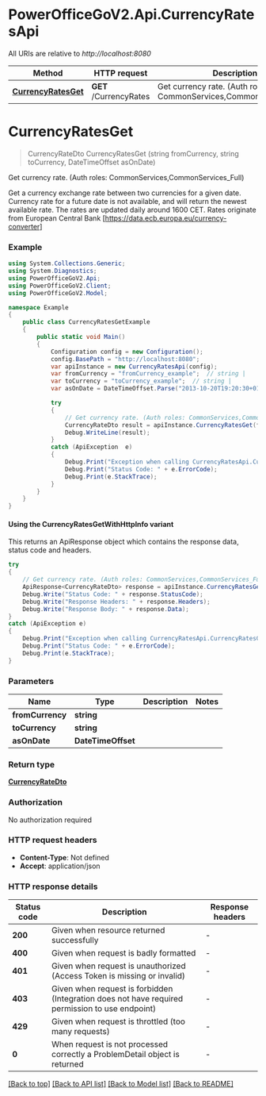 # PowerOfficeGoV2.Api.CurrencyRatesApi

All URIs are relative to *http://localhost:8080*

| Method | HTTP request | Description |
|--------|--------------|-------------|
| [**CurrencyRatesGet**](CurrencyRatesApi.md#currencyratesget) | **GET** /CurrencyRates | Get currency rate. (Auth roles: CommonServices,CommonServices_Full) |

<a id="currencyratesget"></a>
# **CurrencyRatesGet**
> CurrencyRateDto CurrencyRatesGet (string fromCurrency, string toCurrency, DateTimeOffset asOnDate)

Get currency rate. (Auth roles: CommonServices,CommonServices_Full)

Get a currency exchange rate between two currencies for a given date.  Currency rate for a future date is not available, and will return the newest available rate.  The rates are updated daily around 1600 CET.  Rates originate from European Central Bank [https://data.ecb.europa.eu/currency-converter]

### Example
```csharp
using System.Collections.Generic;
using System.Diagnostics;
using PowerOfficeGoV2.Api;
using PowerOfficeGoV2.Client;
using PowerOfficeGoV2.Model;

namespace Example
{
    public class CurrencyRatesGetExample
    {
        public static void Main()
        {
            Configuration config = new Configuration();
            config.BasePath = "http://localhost:8080";
            var apiInstance = new CurrencyRatesApi(config);
            var fromCurrency = "fromCurrency_example";  // string | 
            var toCurrency = "toCurrency_example";  // string | 
            var asOnDate = DateTimeOffset.Parse("2013-10-20T19:20:30+01:00");  // DateTimeOffset | 

            try
            {
                // Get currency rate. (Auth roles: CommonServices,CommonServices_Full)
                CurrencyRateDto result = apiInstance.CurrencyRatesGet(fromCurrency, toCurrency, asOnDate);
                Debug.WriteLine(result);
            }
            catch (ApiException  e)
            {
                Debug.Print("Exception when calling CurrencyRatesApi.CurrencyRatesGet: " + e.Message);
                Debug.Print("Status Code: " + e.ErrorCode);
                Debug.Print(e.StackTrace);
            }
        }
    }
}
```

#### Using the CurrencyRatesGetWithHttpInfo variant
This returns an ApiResponse object which contains the response data, status code and headers.

```csharp
try
{
    // Get currency rate. (Auth roles: CommonServices,CommonServices_Full)
    ApiResponse<CurrencyRateDto> response = apiInstance.CurrencyRatesGetWithHttpInfo(fromCurrency, toCurrency, asOnDate);
    Debug.Write("Status Code: " + response.StatusCode);
    Debug.Write("Response Headers: " + response.Headers);
    Debug.Write("Response Body: " + response.Data);
}
catch (ApiException e)
{
    Debug.Print("Exception when calling CurrencyRatesApi.CurrencyRatesGetWithHttpInfo: " + e.Message);
    Debug.Print("Status Code: " + e.ErrorCode);
    Debug.Print(e.StackTrace);
}
```

### Parameters

| Name | Type | Description | Notes |
|------|------|-------------|-------|
| **fromCurrency** | **string** |  |  |
| **toCurrency** | **string** |  |  |
| **asOnDate** | **DateTimeOffset** |  |  |

### Return type

[**CurrencyRateDto**](CurrencyRateDto.md)

### Authorization

No authorization required

### HTTP request headers

 - **Content-Type**: Not defined
 - **Accept**: application/json


### HTTP response details
| Status code | Description | Response headers |
|-------------|-------------|------------------|
| **200** | Given when resource returned successfully |  -  |
| **400** | Given when request is badly formatted |  -  |
| **401** | Given when request is unauthorized (Access Token is missing or invalid) |  -  |
| **403** | Given when request is forbidden (Integration does not have required permission to use endpoint) |  -  |
| **429** | Given when request is throttled (too many requests) |  -  |
| **0** | When request is not processed correctly a ProblemDetail object is returned |  -  |

[[Back to top]](#) [[Back to API list]](../../README.md#documentation-for-api-endpoints) [[Back to Model list]](../../README.md#documentation-for-models) [[Back to README]](../../README.md)

